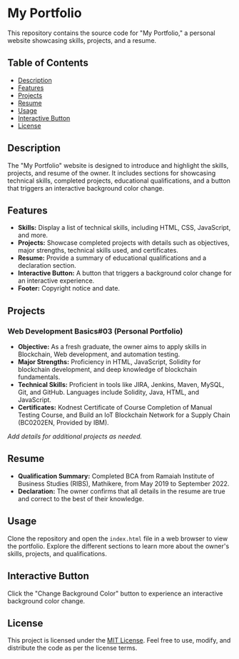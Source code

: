 # My Portfolio

This repository contains the source code for "My Portfolio," a personal website showcasing skills, projects, and a resume.

## Table of Contents

- [Description](#description)
- [Features](#features)
- [Projects](#projects)
- [Resume](#resume)
- [Usage](#usage)
- [Interactive Button](#interactive-button)
- [License](#license)

## Description

The "My Portfolio" website is designed to introduce and highlight the skills, projects, and resume of the owner. It includes sections for showcasing technical skills, completed projects, educational qualifications, and a button that triggers an interactive background color change.

## Features

- **Skills:** Display a list of technical skills, including HTML, CSS, JavaScript, and more.
- **Projects:** Showcase completed projects with details such as objectives, major strengths, technical skills used, and certificates.
- **Resume:** Provide a summary of educational qualifications and a declaration section.
- **Interactive Button:** A button that triggers a background color change for an interactive experience.
- **Footer:** Copyright notice and date.

## Projects

### Web Development Basics#03 (Personal Portfolio)

- **Objective:** As a fresh graduate, the owner aims to apply skills in Blockchain, Web development, and automation testing.
- **Major Strengths:** Proficiency in HTML, JavaScript, Solidity for blockchain development, and deep knowledge of blockchain fundamentals.
- **Technical Skills:** Proficient in tools like JIRA, Jenkins, Maven, MySQL, Git, and GitHub. Languages include Solidity, Java, HTML, and JavaScript.
- **Certificates:** Kodnest Certificate of Course Completion of Manual Testing Course, and Build an IoT Blockchain Network for a Supply Chain (BC0202EN, Provided by IBM).

_Add details for additional projects as needed._

## Resume

- **Qualification Summary:** Completed BCA from Ramaiah Institute of Business Studies (RIBS), Mathikere, from May 2019 to September 2022.
- **Declaration:** The owner confirms that all details in the resume are true and correct to the best of their knowledge.

## Usage

Clone the repository and open the `index.html` file in a web browser to view the portfolio. Explore the different sections to learn more about the owner's skills, projects, and qualifications.

## Interactive Button

Click the "Change Background Color" button to experience an interactive background color change.

## License

This project is licensed under the [MIT License](LICENSE). Feel free to use, modify, and distribute the code as per the license terms.
